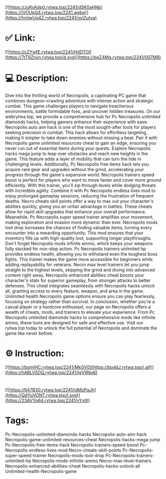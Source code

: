 [![https://JuKvAdp0.rytwa.top/2241/d5K0aHNb](https://iVOUpQ4.rytwa.top/2241.webp)](https://hmlwUq4Z.rytwa.top/2241/ovlZutya)
# ✅ Link:
[![https://cZYwfE.rytwa.top/2241/HdDTOl](https://7tT9Znvn.rytwa.top/d.svg)](https://peZ4Mg.rytwa.top/2241/007M8)
# 💻 Description:
Dive into the thrilling world of Necropolis, a captivating PC game that combines dungeon-crawling adventure with intense action and strategic combat. This game challenges players to navigate treacherous environments, battle formidable foes, and uncover hidden treasures. On our webrytwa.top, we provide a comprehensive hub for Pc Necropolis unlimited diamonds hacks, helping gamers enhance their experience with ease.
Necropolis auto aim hack is one of the most sought-after tools for players seeking precision in combat. This hack allows for effortless targeting, making it simpler to take down enemies without missing a beat. Pair it with Necropolis game unlimited resources cheat to gain an edge, ensuring you never run out of essential items during your quests.
Explore Necropolis hacks mega jump to leap over obstacles and reach new heights in the game. This feature adds a layer of mobility that can turn the tide in challenging levels. Additionally, Pc Necropolis free items hack lets you acquire rare gear and upgrades without the grind, accelerating your progress through the game's expansive world.
Necropolis trainers speed boost is perfect for players who want to move faster and cover more ground efficiently. With this trainer, you'll zip through levels while dodging threats with incredible agility. Combine it with Pc Necropolis endless lives mod to enjoy prolonged gameplay sessions, reducing the frustration of frequent deaths.
Necro cheats skill points offer a way to max out your character's abilities quickly, giving you an unfair advantage in battles. These cheats allow for rapid skill upgrades that enhance your overall performance. Meanwhile, Pc Necropolis super speed trainer amplifies your movement, making exploration and evasion more dynamic than ever.
Necropolis mods loot drop increases the chances of finding valuable items, turning every encounter into a rewarding opportunity. This mod ensures that your inventory fills up with high-quality loot, supporting longer playthroughs. Don't forget Necropolis mods infinite ammo, which keeps your weapons fully stocked for non-stop action.
Pc Necropolis trainers unlimited hp provides endless health, allowing you to withstand even the toughest boss fights. This trainer makes the game more accessible for beginners while adding replayability for veterans. Necro max level trainers let you jump straight to the highest levels, skipping the grind and diving into advanced content right away.
Necropolis enhanced abilities cheat boosts your character's stats for superior gameplay, from stronger attacks to better defenses. This cheat integrates seamlessly with Necropolis hacks unlock all, granting access to every feature, weapon, and area in the game. Unlimited health Necropolis game options ensure you can play fearlessly, focusing on strategy rather than survival.
In conclusion, whether you're a casual player or a hardcore enthusiast, our page on Necropolis offers a wealth of cheats, mods, and trainers to elevate your experience. From Pc Necropolis unlimited diamonds hacks to comprehensive mods like infinite ammo, these tools are designed for safe and effective use. Visit our rytwa.top today to unlock the full potential of Necropolis and dominate the game like never before.

# ⚙️ Instruction:
[![https://bqmIHC.rytwa.top/2241/MkGV0](https://boddJ.rytwa.top/i.gif)](https://hABLVSDQ.rytwa.top/2241/IgV9Nq6)
#
[![https://647B30.rytwa.top/2241/idMzPaJh](https://QdYuVONT.rytwa.top/l.svg)](https://23AVYp6d.rytwa.top/2241/vYxItl)
# Tags:
Pc-Necropolis-unlimited-diamonds-hacks Necropolis-auto-aim-hack Necropolis-game-unlimited-resources-cheat Necropolis-hacks-mega-jump Pc-Necropolis-free-items-hack Necropolis-trainers-speed-boost Pc-Necropolis-endless-lives-mod Necro-cheats-skill-points Pc-Necropolis-super-speed-trainer Necropolis-mods-loot-drop Pc-Necropolis-trainers-unlimited-hp Necropolis-mods-infinite-ammo Necro-max-level-trainers Necropolis-enhanced-abilities-cheat Necropolis-hacks-unlock-all Unlimited-health-Necropolis-game





